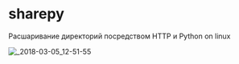 # sharepy
Расшаривание директорий посредством HTTP и Python on linux

![_2018-03-05_12-51-55](https://user-images.githubusercontent.com/36859960/36968811-b6e826b6-2074-11e8-82c9-d61c11edc527.png)
